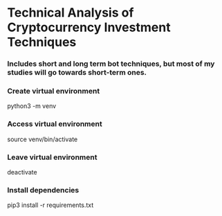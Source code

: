 # Technical Analysis of Cryptocurrency Investment Techniques
### Includes short and long term bot techniques, but most of my studies will go towards short-term ones.

### Create virtual environment
python3 -m venv <virtual-environment-name>

### Access virtual environment
source venv/bin/activate

### Leave virtual environment
deactivate

### Install dependencies
pip3 install -r requirements.txt
